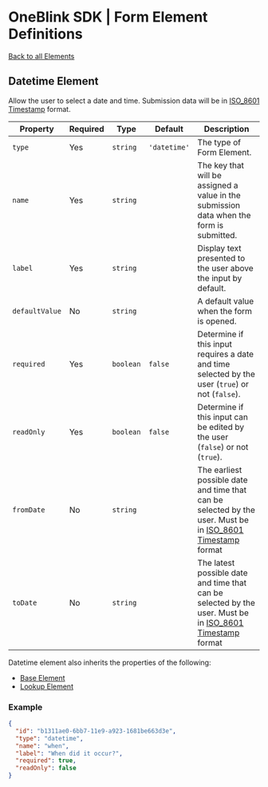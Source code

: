 # OneBlink SDK | Form Element Definitions

[Back to all Elements](./README.md)

## Datetime Element

Allow the user to select a date and time. Submission data will be in [ISO_8601 Timestamp](https://en.wikipedia.org/wiki/ISO_8601) format.

| Property       | Required | Type      | Default      | Description                                                                                                                                          |
| -------------- | -------- | --------- | ------------ | ---------------------------------------------------------------------------------------------------------------------------------------------------- |
| `type`         | Yes      | `string`  | `'datetime'` | The type of Form Element.                                                                                                                            |
| `name`         | Yes      | `string`  |              | The key that will be assigned a value in the submission data when the form is submitted.                                                             |
| `label`        | Yes      | `string`  |              | Display text presented to the user above the input by default.                                                                                       |
| `defaultValue` | No       | `string`  |              | A default value when the form is opened.                                                                                                             |
| `required`     | Yes      | `boolean` | `false`      | Determine if this input requires a date and time selected by the user (`true`) or not (`false`).                                                     |
| `readOnly`     | Yes      | `boolean` | `false`      | Determine if this input can be edited by the user (`false`) or not (`true`).                                                                         |
| `fromDate`     | No       | `string`  |              | The earliest possible date and time that can be selected by the user. Must be in [ISO_8601 Timestamp](https://en.wikipedia.org/wiki/ISO_8601) format |
| `toDate`       | No       | `string`  |              | The latest possible date and time that can be selected by the user. Must be in [ISO_8601 Timestamp](https://en.wikipedia.org/wiki/ISO_8601) format   |

Datetime element also inherits the properties of the following:

- [Base Element](./base-element.md)
- [Lookup Element](./lookup-element.md)

### Example

```JSON
{
  "id": "b1311ae0-6bb7-11e9-a923-1681be663d3e",
  "type": "datetime",
  "name": "when",
  "label": "When did it occur?",
  "required": true,
  "readOnly": false
}
```
